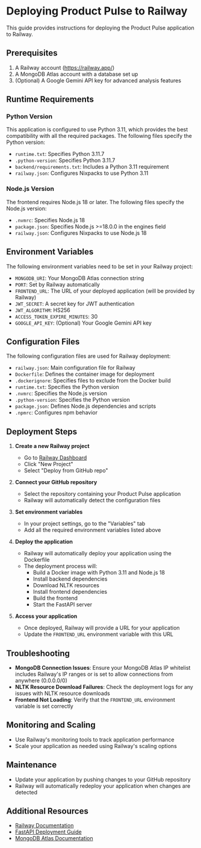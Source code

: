 # Deploying Product Pulse to Railway

This guide provides instructions for deploying the Product Pulse application to Railway.

## Prerequisites

1. A Railway account (https://railway.app/)
2. A MongoDB Atlas account with a database set up
3. (Optional) A Google Gemini API key for advanced analysis features

## Runtime Requirements

### Python Version

This application is configured to use Python 3.11, which provides the best compatibility with all the required packages. The following files specify the Python version:

- `runtime.txt`: Specifies Python 3.11.7
- `.python-version`: Specifies Python 3.11.7
- `backend/requirements.txt`: Includes a Python 3.11 requirement
- `railway.json`: Configures Nixpacks to use Python 3.11

### Node.js Version

The frontend requires Node.js 18 or later. The following files specify the Node.js version:

- `.nvmrc`: Specifies Node.js 18
- `package.json`: Specifies Node.js >=18.0.0 in the engines field
- `railway.json`: Configures Nixpacks to use Node.js 18

## Environment Variables

The following environment variables need to be set in your Railway project:

- `MONGODB_URI`: Your MongoDB Atlas connection string
- `PORT`: Set by Railway automatically
- `FRONTEND_URL`: The URL of your deployed application (will be provided by Railway)
- `JWT_SECRET`: A secret key for JWT authentication
- `JWT_ALGORITHM`: HS256
- `ACCESS_TOKEN_EXPIRE_MINUTES`: 30
- `GOOGLE_API_KEY`: (Optional) Your Google Gemini API key

## Configuration Files

The following configuration files are used for Railway deployment:

- `railway.json`: Main configuration file for Railway
- `Dockerfile`: Defines the container image for deployment
- `.dockerignore`: Specifies files to exclude from the Docker build
- `runtime.txt`: Specifies the Python version
- `.nvmrc`: Specifies the Node.js version
- `.python-version`: Specifies the Python version
- `package.json`: Defines Node.js dependencies and scripts
- `.npmrc`: Configures npm behavior

## Deployment Steps

1. **Create a new Railway project**

   - Go to [Railway Dashboard](https://railway.app/dashboard)
   - Click "New Project"
   - Select "Deploy from GitHub repo"

2. **Connect your GitHub repository**

   - Select the repository containing your Product Pulse application
   - Railway will automatically detect the configuration files

3. **Set environment variables**

   - In your project settings, go to the "Variables" tab
   - Add all the required environment variables listed above

4. **Deploy the application**

   - Railway will automatically deploy your application using the Dockerfile
   - The deployment process will:
     - Build a Docker image with Python 3.11 and Node.js 18
     - Install backend dependencies
     - Download NLTK resources
     - Install frontend dependencies
     - Build the frontend
     - Start the FastAPI server

5. **Access your application**

   - Once deployed, Railway will provide a URL for your application
   - Update the `FRONTEND_URL` environment variable with this URL

## Troubleshooting

- **MongoDB Connection Issues**: Ensure your MongoDB Atlas IP whitelist includes Railway's IP ranges or is set to allow connections from anywhere (0.0.0.0/0)
- **NLTK Resource Download Failures**: Check the deployment logs for any issues with NLTK resource downloads
- **Frontend Not Loading**: Verify that the `FRONTEND_URL` environment variable is set correctly

## Monitoring and Scaling

- Use Railway's monitoring tools to track application performance
- Scale your application as needed using Railway's scaling options

## Maintenance

- Update your application by pushing changes to your GitHub repository
- Railway will automatically redeploy your application when changes are detected

## Additional Resources

- [Railway Documentation](https://docs.railway.app/)
- [FastAPI Deployment Guide](https://fastapi.tiangolo.com/deployment/)
- [MongoDB Atlas Documentation](https://docs.atlas.mongodb.com/)
